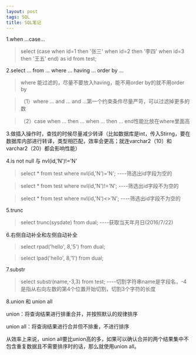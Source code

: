 ```yaml
---
layout: post
tags: SQL
title: SQL笔记
---
```

1.when …case…

> select (case when id=1 then '张三' when id=2 then '李四' when id=3 then '王五' end) as id from test;

2.select … from … where … having … order by …

> where 能过滤的，尽量不要放入having，能不用order by的就不用order by

> （1）where … and … and …第一个约束条件尽量严苛，可以过滤掉更多的数

> （2）case when … then … when … then … end性能比放在where里面高

3.做插入操作时，查找的时候尽量减少转译（比如数据库是int，传入Stirng，要在数据库内部进行转译，类型相匹配，效率会更高；就连varchar2（10）和varchar2（20）都会影响性能）

4.is not null  与  nvl(id,'N')!='N'

> select * from test where nvl(id,'N')='N';    ----筛选出id字段为空的

> select * from test where nvl(id,'N')!='N';   ----筛选出id字段不为空的

> select * from test where nvl(id,'N')<>'N';   ----筛选出id字段不为空的

5.trunc

> select trunc(sysdate) from dual;     ----获取当天年月日(2016/7/22)

6.右侧自动补全和左侧自动补全

> select rpad('hello', 8,'5') from dual;

> select lpad('hello', 8,'1') from dual;

7.substr

> select substr(name,-3,3) from test;    ----切割字符串name是字段名，-4是指从右向左数的第4个位置开始切割，切割3个字符的长度

8.union 和 union all

union：将查询结果进行排重合并，并按照默认的规律排序

union all：将查询结果进行合并但不排重，不进行排序

从效率上来说，union all要比union高的多，如果可以确认合并的两个结果集中不包含重复数据且不需要排序时的话，那么就使用union all。
